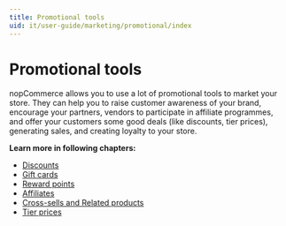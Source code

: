 ```yaml
---
title: Promotional tools
uid: it/user-guide/marketing/promotional/index
---
```


# Promotional tools

nopCommerce allows you to use a lot of promotional tools to market your store. They can help you to raise customer awareness of your brand, encourage your partners, vendors to participate in affiliate programmes, and offer your customers some good deals (like discounts, tier prices), generating sales, and creating loyalty to your store.

**Learn more in following chapters:**

- [Discounts](xref:it/user-guide/marketing/promotional/discounts/index)
- [Gift cards](xref:it/user-guide/marketing/promotional/gift-cards)
- [Reward points](xref:it/user-guide/marketing/promotional/reward-points)
- [Affiliates](xref:it/user-guide/marketing/promotional/affiliates)
- [Cross-sells and Related products](xref:it/user-guide/marketing/promotional/cross-sells-related-products)
- [Tier prices](xref:it/user-guide/marketing/promotional/tier-prices)